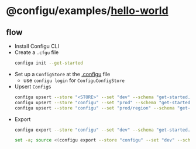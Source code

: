 # @configu/examples/[hello-world](https://en.wikipedia.org/wiki/%22Hello,_World!%22_program)

## flow

- Install Configu CLI
- Create a `.cfgu` file
  ```bash
  configu init --get-started
  ```
- Set up a `ConfigStore` at the [.configu](.configu) file
  - use `configu login` for `ConfiguConfigStore` 
- Upsert `Config`s
  ```bash
  configu upsert --store "<STORE>" --set "dev" --schema "get-started.cfgu.json" --config "GREETING=hey" --config "SUBJECT=<VALUE>"
  configu upsert --store "configu" --set "prod" --schema "get-started.cfgu.json" -c "SUBJECT=<VALUE>"
  configu upsert --store "configu" --set "prod/region" --schema "get-started.cfgu.json" -c "GREETING=welcome"
  ```
- Export
  ```bash
  configu export --store "configu" --set "dev" --schema "get-started.cfgu.json" --run "<EXECUTABLE>"

  set -a; source <(configu export --store "configu" --set "dev" --schema "get-started.cfgu.json" --source); set +a && <EXECUTABLE>
  ```
